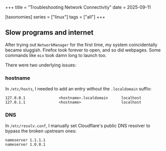 +++
title = "Troubleshooting Network Connectivity"
date = 2025-09-11

[taxonomies]
series = ["linux"]
tags = ["all"]
+++

## Slow programs and internet
After trying out `NetworkManager` for the first time, my system coincidentally became sluggish.
Firefox took forever to open, and so did webpages.
Some commands like `mix` took damn long to launch too.

There were two underlying issues:

### hostname
In `/etc/hosts`, I needed to add an entry without the `.localdomain` suffix:
```
127.0.0.1               <hostname>.localdomain      localhost
127.0.1.1               <hostname>                  localhost
```

### DNS
In `/etc/resolv.conf`, I manually set Cloudflare's public DNS resolver to bypass the broken upstream ones:
```
nameserver 1.1.1.1
nameserver 1.0.0.1
```

